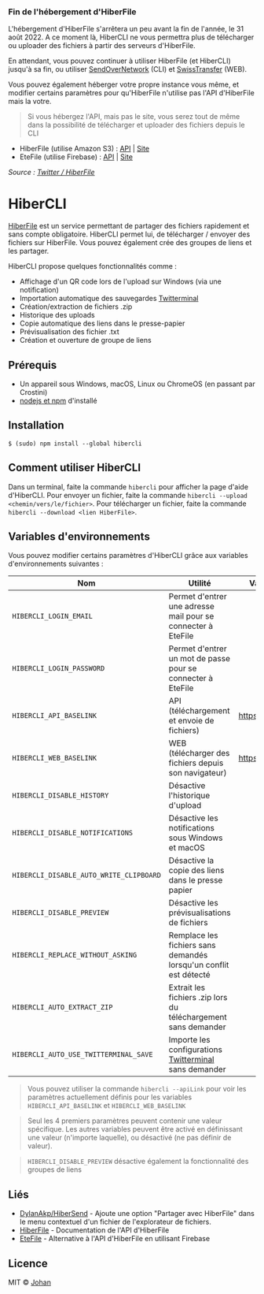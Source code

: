 ### Fin de l'hébergement d'HiberFile

L'hébergement d'HiberFile s'arrêtera un peu avant la fin de l'année, le 31 août 2022. A ce moment là, HiberCLI ne vous permettra plus de télécharger ou uploader des fichiers à partir des serveurs d'HiberFile.

En attendant, vous pouvez continuer à utiliser HiberFile (et HiberCLI) jusqu'à sa fin, ou utiliser [SendOverNetwork](https://github.com/johan-perso/sendovernetwork) (CLI) et [SwissTransfer](https://swisstransfer.com) (WEB).

Vous pouvez également héberger votre propre instance vous même, et modifier certains paramètres pour qu'HiberFile n'utilise pas l'API d'HiberFile mais la votre.

> Si vous hébergez l'API, mais pas le site, vous serez tout de même dans la possibilité de télécharger et uploader des fichiers depuis le CLI

* HiberFile (utilise Amazon S3) : [API](https://github.com/HiberFile/HiberAPI) | [Site](https://github.com/hiberfile/hiberfile)
* EteFile (utilise Firebase) : [API](https://github.com/johan-perso/etefile-api) | [Site](https://github.com/johan-perso/etefile-web)

*Source : [Twitter / HiberFile](https://twitter.com/HiberFile/status/1552227485500194817)*


# HiberCLI

[HiberFile](https://hiberfile.com) est un service permettant de partager des fichiers rapidement et sans compte obligatoire. HiberCLI permet lui, de télécharger / envoyer des fichiers sur HiberFile. Vous pouvez également crée des groupes de liens et les partager.

HiberCLI propose quelques fonctionnalités comme :

* Affichage d'un QR code lors de l'upload sur Windows (via une notification)
* Importation automatique des sauvegardes [Twitterminal](https://github.com/johan-perso/twitterminal)
* Création/extraction de fichiers .zip
* Historique des uploads
* Copie automatique des liens dans le presse-papier
* Prévisualisation des fichier .txt
* Création et ouverture de groupe de liens


## Prérequis

* Un appareil sous Windows, macOS, Linux ou ChromeOS (en passant par Crostini)
* [nodejs et npm](https://nodejs.org) d'installé


## Installation

```
$ (sudo) npm install --global hibercli
```


## Comment utiliser HiberCLI

Dans un terminal, faite la commande `hibercli` pour afficher la page d'aide d'HiberCLI. Pour envoyer un fichier, faite la commande `hibercli --upload <chemin/vers/le/fichier>`. Pour télécharger un fichier, faite la commande `hibercli --download <lien HiberFile>`.


## Variables d'environnements

Vous pouvez modifier certains paramètres d'HiberCLI grâce aux variables d'environnements suivantes :

| Nom                                     | Utilité                                                           | Valeur par défaut         |
|-----------------------------------------|-------------------------------------------------------------------|---------------------------|
| `HIBERCLI_LOGIN_EMAIL`                  | Permet d'entrer une adresse mail pour se connecter à EteFile      |                           |
| `HIBERCLI_LOGIN_PASSWORD`               | Permet d'entrer un mot de passe pour se connecter à EteFile       |                           |	
| `HIBERCLI_API_BASELINK`                 | API (téléchargement et envoie de fichiers)                        | https://api.hiberfile.com |
| `HIBERCLI_WEB_BASELINK`                 | WEB (télécharger des fichiers depuis son navigateur)              | https://hiberfile.com     |
| `HIBERCLI_DISABLE_HISTORY`              | Désactive l'historique d'upload                                   |                           |
| `HIBERCLI_DISABLE_NOTIFICATIONS`        | Désactive les notifications sous Windows et macOS                 |                           |
| `HIBERCLI_DISABLE_AUTO_WRITE_CLIPBOARD` | Désactive la copie des liens dans le presse papier                |                           |
| `HIBERCLI_DISABLE_PREVIEW`              | Désactive les prévisualisations de fichiers                       |                           |
| `HIBERCLI_REPLACE_WITHOUT_ASKING`       | Remplace les fichiers sans demandés lorsqu'un conflit est détecté |                           |
| `HIBERCLI_AUTO_EXTRACT_ZIP`             | Extrait les fichiers .zip lors du téléchargement sans demander    |                           |
| `HIBERCLI_AUTO_USE_TWITTERMINAL_SAVE`   | Importe les configurations [Twitterminal](https://github.com/johan-perso/twitterminal) sans demander             |                           |

> Vous pouvez utiliser la commande `hibercli --apiLink` pour voir les paramètres actuellement définis pour les variables `HIBERCLI_API_BASELINK` et `HIBERCLI_WEB_BASELINK`

> Seul les 4 premiers paramètres peuvent contenir une valeur spécifique. Les autres variables peuvent être activé en définissant une valeur (n'importe laquelle), ou désactivé (ne pas définir de valeur).

> `HIBERCLI_DISABLE_PREVIEW` désactive également la fonctionnalité des groupes de liens


## Liés

* [DylanAkp/HiberSend](https://github.com/DylanAkp/HiberSend) - Ajoute une option "Partager avec HiberFile" dans le menu contextuel d'un fichier de l'explorateur de fichiers.
* [HiberFile](https://api.hiberfile.com/documentation) - Documentation de l'API d'HiberFile
* [EteFile](https://github.com/johan-perso/etefile-api) - Alternative à l'API d'HiberFile en utilisant Firebase


## Licence

MIT © [Johan](https://johanstick.me)
